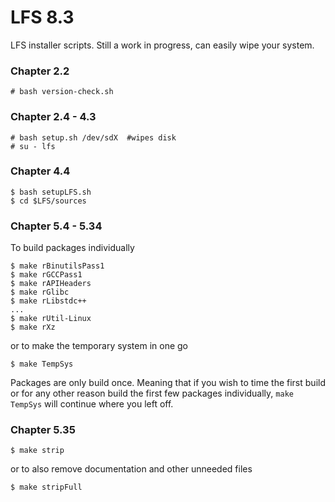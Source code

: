 # LFS 8.3
LFS installer scripts. Still a work in progress, can easily wipe your system.

### Chapter 2.2
```
# bash version-check.sh
```
### Chapter 2.4 - 4.3
```
# bash setup.sh /dev/sdX  #wipes disk
# su - lfs
```
### Chapter 4.4
```
$ bash setupLFS.sh
$ cd $LFS/sources
```
### Chapter 5.4 - 5.34
To build packages individually
```
$ make rBinutilsPass1
$ make rGCCPass1
$ make rAPIHeaders
$ make rGlibc
$ make rLibstdc++
...
$ make rUtil-Linux
$ make rXz
```
or to make the temporary system in one go
```
$ make TempSys
```
Packages are only build once. Meaning that if you wish to time the first build or for any other reason build the first few packages individually, `make TempSys` will continue where you left off.
### Chapter 5.35
```
$ make strip
```
or to also remove documentation and other unneeded files
```
$ make stripFull
```
